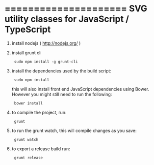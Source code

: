 =====================
SVG utility classes for JavaScript / TypeScript
=====================

1) install nodejs ( http://nodejs.org/ )

2) install grunt cli

        sudo npm install -g grunt-cli

3) install the dependencies used by the build script:

        sudo npm install

   this will also install front end JavaScript dependencies using Bower. However you might still need to
   run the following:

        bower install

4) to compile the project, run:

        grunt

5) to run the grunt watch, this will compile changes as you save:

        grunt watch

6) to export a release build run:

		grunt release
